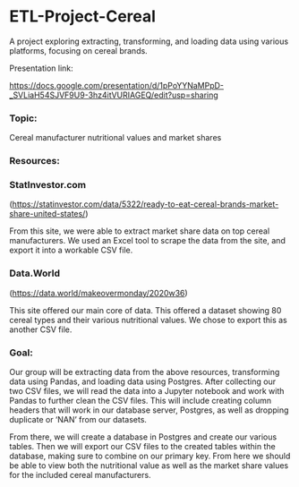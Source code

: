 # ETL-Project-Cereal
A project exploring extracting, transforming, and loading data using various platforms, focusing on cereal brands.

Presentation link:

https://docs.google.com/presentation/d/1pPoYYNaMPpD-_SVLiaH54SJVF9U9-3hz4itVURIAGEQ/edit?usp=sharing

### Topic: 
Cereal manufacturer nutritional values and market shares 
 
 
### Resources: 
  
### StatInvestor.com 
(https://statinvestor.com/data/5322/ready-to-eat-cereal-brands-market-share-united-states/)

From this site, we were able to extract market share data on top cereal manufacturers.  We used an Excel tool to scrape the data from the site, and export it into a workable CSV file. 
 
 
 ### Data.World 
(https://data.world/makeovermonday/2020w36)

This site offered our main core of data.  This offered a dataset showing 80 cereal types and their various nutritional values.  We chose to export this as another CSV file. 
 
 
### Goal:  
Our group will be extracting data from the above resources, transforming data using Pandas, and loading data using Postgres.  After collecting our two CSV files, we will read the data into a Jupyter notebook and work with Pandas to further clean the CSV files.  This will include creating column headers that will work in our database server, Postgres, as well as dropping duplicate or ‘NAN’ from our datasets. 
 
 
From there, we will create a database in Postgres and create our various tables.  Then we will export our CSV files to the created tables within the database, making sure to combine on our primary key.  From here we should be able to view both the nutritional value as well as the market share values for the included cereal manufacturers.  
 

